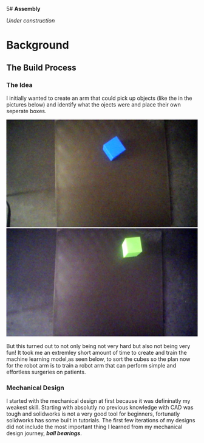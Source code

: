 5# **Assembly**

_Under construction_

# **Background**

## The Build Process

### The Idea

I initially wanted to create an arm that could pick up objects (like the in the pictures below) and identify what the ojects were and place their own seperate boxes.

![blue box](https://github.com/Jstn1321/ML-6-Axis-Arm/blob/main/Photoshoot/WIN_20240517_17_58_01_Pro.jpg?raw=true)
![green box](https://github.com/Jstn1321/ML-6-Axis-Arm/blob/main/Photoshoot/WIN_20240517_17_56_25_Pro.jpg?raw=true)

But this turned out to not only being not very hard but also not being very fun! It took me an extremley short amount of time to create and train the machine learning model,as seen below, to sort the cubes so the plan now for the robot arm is to train a robot arm that can perform simple and effortless surgeries on patients.

### Mechanical Design

I started with the mechanical design at first because it was defininatly my weakest skill. Starting with absolutly no previous knowledge with CAD was tough and solidworks is not a very good tool for beginners, fortunatly solidworks has some built in tutorials. The first few iterations of my designs did not include the most important thing I learned from my mechanical design journey, ***ball bearings***.
